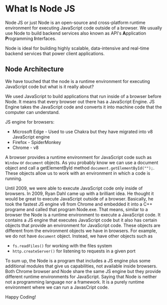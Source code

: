 # What Is Node JS

Node JS or just Node is an open-source and cross-platform runtime environment for executing JavaScript code outside of a browser. We usually use Node to build backend services also known as API's **A**pplication **P**rogramming **I**nterfaces. 

Node is ideal for building highly scalable, data-intensive and real-time backend services that power client applications.

## Node Architecture

We have touched that the node is a runtime environment for executing JavaScript code but what is it really about?

We used JavaScript to build applications that run inside of a browser before Node. It means that every browser out there has a JavaScript Engine. JS Engine takes the JavaScript code and converts it into machine code that the computer can understand.

JS engine for browsers:
- Microsoft Edge - Used to use Chakra but they have migrated into v8 JavaScript engine
- Firefox - SpiderMonkey 
- Chrome - v8

A browser provides a runtime environment for JavaScript code such as `Window` or `document` objects. As you probably know we can use a document object and call a getElementById method `document.getElementById("");`. These objects allow us to work with an environment in which a code is running.

Until 2009, we were able to execute JavaScript code only inside of browsers. In 2009, Ryan Dahl came up with a brilliant idea. He thought it would be great to execute JavaScript outside of a browser. Basically, he took the fastest JS engine v8 from Chrome and embedded it into a C++ programe and called that program Node.exe. That means, similar to a browser the Node is a runtime environment to execute a JavaScript code. It contains a JS engine that executes JavaScript code but it also has certain objects that provide an environment for JavaScript code. These objects are different from the environment objects we have in browsers. For example, we do not have `document` object. Instead, we have other objects such as

- `fs.readFiles()` for working with the files system
- `http.createServer()` for listening to requests in a given port

To sum up, the Node is a program that includes a JS engine plus some additional modules that give us capabilities, not available inside browsers. Both Chrome browser and Node share the same JS engine but they provide different runtime environments for JavaScript. Saying that Node is neither not a programming language nor a framework. It is a purely runtime environment where we can run a JavasCript code.

Happy Coding!